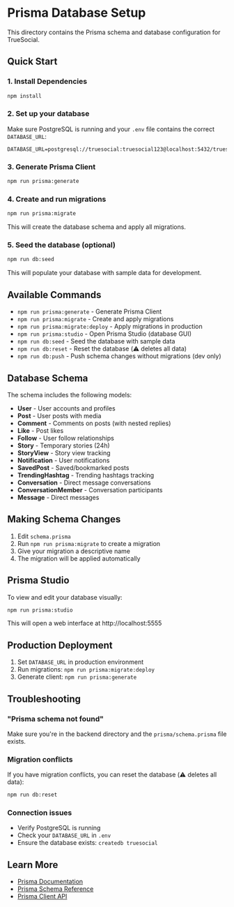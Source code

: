 # Prisma Database Setup

This directory contains the Prisma schema and database configuration for TrueSocial.

## Quick Start

### 1. Install Dependencies
```bash
npm install
```

### 2. Set up your database
Make sure PostgreSQL is running and your `.env` file contains the correct `DATABASE_URL`:
```
DATABASE_URL=postgresql://truesocial:truesocial123@localhost:5432/truesocial
```

### 3. Generate Prisma Client
```bash
npm run prisma:generate
```

### 4. Create and run migrations
```bash
npm run prisma:migrate
```
This will create the database schema and apply all migrations.

### 5. Seed the database (optional)
```bash
npm run db:seed
```
This will populate your database with sample data for development.

## Available Commands

- `npm run prisma:generate` - Generate Prisma Client
- `npm run prisma:migrate` - Create and apply migrations
- `npm run prisma:migrate:deploy` - Apply migrations in production
- `npm run prisma:studio` - Open Prisma Studio (database GUI)
- `npm run db:seed` - Seed the database with sample data
- `npm run db:reset` - Reset the database (⚠️ deletes all data)
- `npm run db:push` - Push schema changes without migrations (dev only)

## Database Schema

The schema includes the following models:

- **User** - User accounts and profiles
- **Post** - User posts with media
- **Comment** - Comments on posts (with nested replies)
- **Like** - Post likes
- **Follow** - User follow relationships
- **Story** - Temporary stories (24h)
- **StoryView** - Story view tracking
- **Notification** - User notifications
- **SavedPost** - Saved/bookmarked posts
- **TrendingHashtag** - Trending hashtags tracking
- **Conversation** - Direct message conversations
- **ConversationMember** - Conversation participants
- **Message** - Direct messages

## Making Schema Changes

1. Edit `schema.prisma`
2. Run `npm run prisma:migrate` to create a migration
3. Give your migration a descriptive name
4. The migration will be applied automatically

## Prisma Studio

To view and edit your database visually:
```bash
npm run prisma:studio
```
This will open a web interface at http://localhost:5555

## Production Deployment

1. Set `DATABASE_URL` in production environment
2. Run migrations: `npm run prisma:migrate:deploy`
3. Generate client: `npm run prisma:generate`

## Troubleshooting

### "Prisma schema not found"
Make sure you're in the backend directory and the `prisma/schema.prisma` file exists.

### Migration conflicts
If you have migration conflicts, you can reset the database (⚠️ deletes all data):
```bash
npm run db:reset
```

### Connection issues
- Verify PostgreSQL is running
- Check your `DATABASE_URL` in `.env`
- Ensure the database exists: `createdb truesocial`

## Learn More

- [Prisma Documentation](https://www.prisma.io/docs)
- [Prisma Schema Reference](https://www.prisma.io/docs/reference/api-reference/prisma-schema-reference)
- [Prisma Client API](https://www.prisma.io/docs/reference/api-reference/prisma-client-reference)